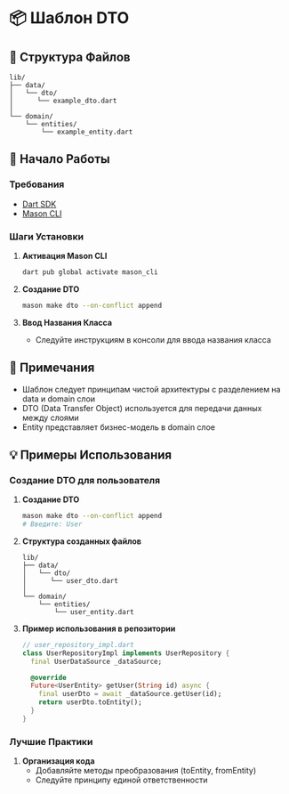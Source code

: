 # 📦 Шаблон DTO

## 📁 Структура Файлов

```
lib/
├── data/
│   └── dto/
│      └── example_dto.dart
│
└── domain/
    └── entities/
        └── example_entity.dart
```

## 🚀 Начало Работы

### Требования
- [Dart SDK](https://dart.dev/get-dart)
- [Mason CLI](https://pub.dev/packages/mason_cli)

### Шаги Установки

1. **Активация Mason CLI**
   ```bash
   dart pub global activate mason_cli
   ```

2. **Создание DTO**
   ```bash
   mason make dto --on-conflict append
   ```

3. **Ввод Названия Класса**
   - Следуйте инструкциям в консоли для ввода названия класса

## 📝 Примечания
- Шаблон следует принципам чистой архитектуры с разделением на data и domain слои
- DTO (Data Transfer Object) используется для передачи данных между слоями
- Entity представляет бизнес-модель в domain слое

## 💡 Примеры Использования

### Создание DTO для пользователя

1. **Создание DTO**
   ```bash
   mason make dto --on-conflict append
   # Введите: User
   ```

2. **Структура созданных файлов**
   ```
   lib/
   ├── data/
   │   └── dto/
   │      └── user_dto.dart
   │
   └── domain/
       └── entities/
           └── user_entity.dart
   ```

3. **Пример использования в репозитории**
   ```dart
   // user_repository_impl.dart
   class UserRepositoryImpl implements UserRepository {
     final UserDataSource _dataSource;

     @override
     Future<UserEntity> getUser(String id) async {
       final userDto = await _dataSource.getUser(id);
       return userDto.toEntity();
     }
   }
   ```

### Лучшие Практики

1. **Организация кода**
   - Добавляйте методы преобразования (toEntity, fromEntity)
   - Следуйте принципу единой ответственности
